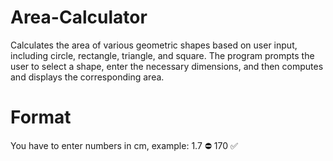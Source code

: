 # Area-Calculator
Calculates the area of various geometric shapes based on user input, including circle, rectangle, triangle, and square. The program prompts the user to select a shape, enter the necessary dimensions, and then computes and displays the corresponding area.

# Format
You have to enter numbers in cm, example:
1.7 ⛔
170 ✅
